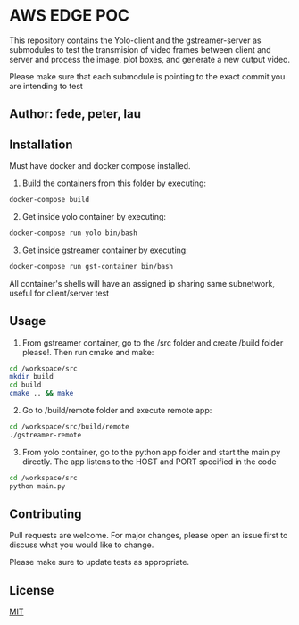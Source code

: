 # AWS EDGE POC

This repository contains the Yolo-client and the gstreamer-server as submodules to test the transmision
of video frames between client and server and process the image, plot boxes, and generate a new output 
video.

Please make sure that each submodule is pointing to the exact commit you are intending to test

## Author: fede, peter, lau

## Installation

Must have docker and docker compose installed.

1. Build the containers from this folder by executing:

```bash
docker-compose build
```

2. Get inside yolo container by executing:

```bash
docker-compose run yolo bin/bash
```

3. Get inside gstreamer container by executing:

```bash
docker-compose run gst-container bin/bash
```

All container's shells will have an assigned ip sharing same subnetwork, useful for client/server test

## Usage

1. From gstreamer container, go to the /src folder and create /build folder please!. Then run cmake and make:

```bash
cd /workspace/src
mkdir build
cd build
cmake .. && make
```

2. Go to /build/remote folder and execute remote app:

```bash
cd /workspace/src/build/remote
./gstreamer-remote
```

3. From yolo container, go to the python app folder and start the main.py directly. The app listens to the HOST and PORT specified in the code

```bash
cd /workspace/src
python main.py
```

## Contributing
Pull requests are welcome. For major changes, please open an issue first to discuss what you would like to change.

Please make sure to update tests as appropriate.

## License
[MIT](https://choosealicense.com/licenses/mit/)
